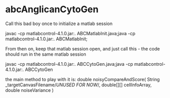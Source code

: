 abcAnglicanCytoGen
==================

Call this bad boy once to initialize a matlab session

javac -cp matlabcontrol-4.1.0.jar:. ABCMatlabInit.java;java -cp matlabcontrol-4.1.0.jar:. ABCMatlabInit;


From then on, keep that matlab session open, and just call this - the code should run in the same matlab session

javac -cp matlabcontrol-4.1.0.jar:. ABCCytoGen.java;java -cp matlabcontrol-4.1.0.jar:. ABCCytoGen

the main method to play with it is:
double noisyCompareAndScore( String _targetCanvasFilename/*UNUSED FOR NOW*/, double[][] cellInfoArray, double noiseVariance )
